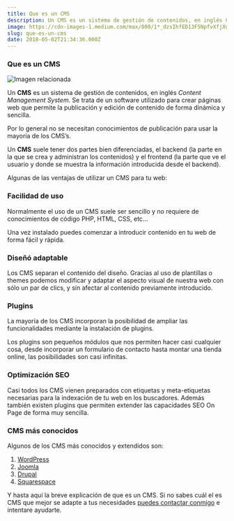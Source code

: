 ```yaml
---
title: Que es un CMS
description: Un CMS es un sistema de gestión de contenidos, en inglés Content Management System. Se trata de un software utilizado para crear páginas…
image: https://cdn-images-1.medium.com/max/800/1*_dzsIhfED13F5NpfvXfjXg.jpeg
slug: que-es-un-cms
date: 2018-05-02T21:34:36.000Z
---
```


### Que es un CMS

![Imagen relacionada](https://cdn-images-1.medium.com/max/800/1*_dzsIhfED13F5NpfvXfjXg.jpeg)

Un **CMS** es un sistema de gestión de contenidos, en inglés *Content Management System*.
Se trata de un software utilizado para crear páginas web que permite la publicación y edición de contenido de forma dinámica y sencilla.

Por lo general no se necesitan conocimientos de publicación para usar la mayoría de los CMS’s.

Un **CMS** suele tener dos partes bien diferenciadas, el backend (la parte en la que se crea y administran los contenidos) y el frontend (la parte que ve el usuario y donde se muestra la información introducida desde el backend).

Algunas de las ventajas de utilizar un CMS para tu web:

### Facilidad de uso

Normalmente el uso de un CMS suele ser sencillo y no requiere de conocimientos de código PHP, HTML, CSS, etc…

Una vez instalado puedes comenzar a introducir contenido en tu web de forma fácil y rápida.

### Diseñó adaptable

Los CMS separan el contenido del diseño.
Gracias al uso de plantillas o themes podemos modificar y adaptar el aspecto visual de nuestra web con sólo un par de clics, y sin afectar al contenido previamente introducido.

### Plugins

La mayoría de los CMS incorporan la posibilidad de ampliar las funcionalidades mediante la instalación de plugins.

Los plugins son pequeños módulos que nos permiten hacer casi cualquier cosa, desde incorporar un formulario de contacto hasta montar una tienda online, las posibilidades son casi infinitas.

### Optimización SEO

Casi todos los CMS vienen preparados con etiquetas y meta-etiquetas necesarias para la indexación de tu web en los buscadores.
Además también existen plugins que permiten extender las capacidades SEO On Page de forma muy sencilla.

### CMS más conocidos

Algunos de los CMS más conocidos y extendidos son:

1. [WordPress](https://wordpress.org/)
2. [Joomla](https://www.joomla.org/)
3. [Drupal](https://www.drupal.org/)
4. [Squarespace](https://es.squarespace.com/)

Y hasta aquí la breve explicación de que es un CMS.
Si no sabes cuál el es CMS que mejor se adapte a tus necesidades [puedes contactar conmigo](mailto:info@ajra.es) e intentare ayudarte.
